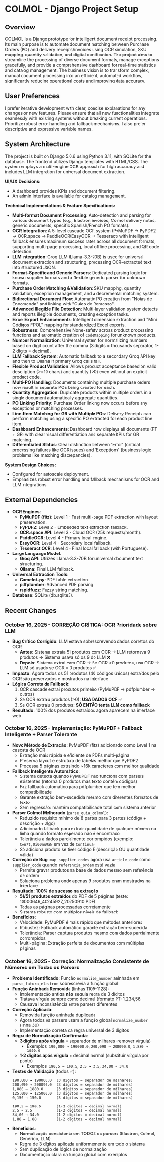# COLMOL - Django Project Setup

## Overview
COLMOL is a Django prototype for intelligent document receipt processing. Its main purpose is to automate document matching between Purchase Orders (PO) and delivery receipts/invoices using OCR simulation, SKU mapping, quantity validation, and digital certification. The project aims to streamline the processing of diverse document formats, manage exceptions gracefully, and provide a comprehensive dashboard for real-time statistics and catalog management. The business vision is to transform complex, manual document processing into an efficient, automated workflow, significantly reducing operational costs and improving data accuracy.

## User Preferences
I prefer iterative development with clear, concise explanations for any changes or new features. Please ensure that all new functionalities integrate seamlessly with existing systems without breaking current operations. Prioritize robust error handling and fallback mechanisms. I also prefer descriptive and expressive variable names.

## System Architecture
The project is built on Django 5.0.6 using Python 3.11, with SQLite for the database. The frontend utilizes Django templates with HTML/CSS. The system employs a multi-engine OCR approach for high accuracy and includes LLM integration for universal document extraction.

**UI/UX Decisions:**
- A dashboard provides KPIs and document filtering.
- An admin interface is available for catalog management.

**Technical Implementations & Feature Specifications:**
- **Multi-format Document Processing**: Auto-detection and parsing for various document types (e.g., Elastron invoices, Colmol delivery notes, generic documents, specific Spanish/French PO formats).
- **OCR Integration**: A 5-level cascade OCR system (PyMuPDF → PyPDF2 → OCR.space → PaddleOCR/EasyOCR → Tesseract) with intelligent fallback ensures maximum success rates across all document formats, supporting multi-page processing, local offline processing, and QR code detection.
- **LLM Integration**: Groq LLM (Llama-3.3-70B) is used for universal document extraction and structuring, processing OCR-extracted text into structured JSON.
- **Format-Specific and Generic Parsers**: Dedicated parsing logic for known supplier formats and a flexible generic parser for unknown formats.
- **Purchase Order Matching & Validation**: SKU mapping, quantity validation, exception management, and a decremental matching system.
- **Bidirectional Document Flow**: Automatic PO creation from "Notas de Encomenda" and linking with "Guias de Remessa".
- **Advanced Illegible File Detection**: Multi-layer validation system detects and reports illegible documents, creating exception tasks.
- **Excel Export Enhancements**: Intelligent dimension extraction and "Mini Códigos FPOL" mapping for standardized Excel exports.
- **Robustness**: Comprehensive None-safety across product processing functions and automatic creation of `CodeMapping` for unknown products.
- **Number Normalization**: Universal system for normalizing numbers based on digit count after the comma (3 digits = thousands separator, 1-2 digits = decimal).
- **LLM Fallback System**: Automatic fallback to a secondary Groq API key and then to Ollama if primary Groq calls fail.
- **Flexible Product Validation**: Allows product acceptance based on valid description (>=10 chars) and quantity (>0) even without an explicit product code.
- **Multi-PO Handling**: Documents containing multiple purchase orders now result in separate POs being created for each.
- **Quantity Aggregation**: Duplicate products within multiple orders in a single document automatically aggregate quantities.
- **PO Linking Priority**: Purchase Order linking now occurs before any exceptions or matching processes.
- **Line-Item Matching for GR with Multiple POs**: Delivery Receipts can perform matching using a specific PO extracted for each product line item.
- **Dashboard Enhancements**: Dashboard now displays all documents (FT + GR) with clear visual differentiation and separate KPIs for GR matching.
- **Differentiated Status**: Clear distinction between 'Error' (critical processing failures like OCR issues) and 'Exceptions' (business logic problems like matching discrepancies).

**System Design Choices:**
- Configured for autoscale deployment.
- Emphasizes robust error handling and fallback mechanisms for OCR and LLM integrations.

## External Dependencies
-   **OCR Engines**:
    -   **PyMuPDF (fitz)**: Level 1 - Fast multi-page PDF extraction with layout preservation.
    -   **PyPDF2**: Level 2 - Embedded text extraction fallback.
    -   **OCR.space API**: Level 3 - Cloud OCR (25k requests/month).
    -   **PaddleOCR**: Level 4 - Primary local engine.
    -   **EasyOCR**: Level 4 - Secondary local fallback.
    -   **Tesseract OCR**: Level 4 - Final local fallback (with Portuguese).
-   **Large Language Model**:
    -   **Groq API**: Utilizes Llama-3.3-70B for universal document text structuring.
    -   **Ollama**: Final LLM fallback.
-   **Universal Extraction Tools**:
    -   **Camelot-py**: PDF table extraction.
    -   **pdfplumber**: Advanced PDF parsing.
    -   **rapidfuzz**: Fuzzy string matching.
-   **Database**: SQLite (db.sqlite3).

## Recent Changes

### October 16, 2025 - CORREÇÃO CRÍTICA: OCR Prioridade sobre LLM
- **Bug Crítico Corrigido**: LLM estava sobrescrevendo dados corretos do OCR
  - **Antes**: Sistema extraía 51 produtos com OCR → LLM retornava 9 produtos → Sistema usava só os 9 do LLM ❌
  - **Depois**: Sistema extrai com OCR → Se OCR >0 produtos, usa OCR → LLM só usado se OCR = 0 produtos ✅
- **Impacto**: Agora todos os 51 produtos (40 códigos únicos) extraídos pelo OCR são preservados e mostrados na interface
- **Lógica Correta de Fallback**:
  1. OCR cascade extrai produtos primeiro (PyMuPDF → pdfplumber → outros)
  2. Se OCR extraiu produtos (>0): **USA DADOS OCR** ✅
  3. Se OCR extraiu 0 produtos: **SÓ ENTÃO tenta LLM como fallback**
- **Resultado**: 100% dos produtos extraídos agora aparecem na interface web

### October 16, 2025 - Implementação: PyMuPDF + Fallback Inteligente + Parser Tolerante
- **Novo Método de Extração**: PyMuPDF (fitz) adicionado como Level 1 na cascata de OCR
  - Extração mais rápida e eficiente de PDFs multi-página
  - Preserva layout e estrutura de tabelas melhor que PyPDF2
  - Processa 5 páginas extraindo ~16k caracteres com melhor qualidade
- **Fallback Inteligente Automático**:
  - Sistema detecta quando PyMuPDF não funciona com parsers existentes (retorna 0 produtos mas texto contém códigos)
  - Faz fallback automático para pdfplumber que tem melhor compatibilidade
  - Garante extração bem-sucedida mesmo com diferentes formatos de texto
  - Sem regressão: mantém compatibilidade total com sistema anterior
- **Parser Colmol Melhorado** (`parse_guia_colmol`):
  - Reduzido requisito mínimo de 8 partes para 3 partes (código + descrição + algo)
  - Adicionado fallback para extrair quantidade de qualquer número na linha quando formato esperado não é encontrado
  - Tolerância a dados parcialmente corrompidos (exemplo: `Con7t,0i00nuUaN` em vez de `Continua`)
  - Só adiciona produto se tiver código E (descrição OU quantidade válida)
- **Correção de Bug**: `map_supplier_codes` agora usa `article_code` como `supplier_code` quando `referencia_ordem` está vazia
  - Permite gravar produtos na base de dados mesmo sem referência de ordem
  - Soluciona problema onde apenas 9 produtos eram mostrados na interface
- **Resultado**: **100% de sucesso na extração**
  - **51/51 produtos extraídos** do PDF de 5 páginas (teste: 10000646_40245927_20250910.PDF)
  - Todas as páginas processadas corretamente
  - Sistema robusto com múltiplos níveis de fallback
- **Benefícios**:
  - Velocidade: PyMuPDF é mais rápido que métodos anteriores
  - Robustez: Fallback automático garante extração bem-sucedida
  - Tolerância: Parser captura produtos mesmo com dados parcialmente corrompidos
  - Multi-página: Extração perfeita de documentos com múltiplas páginas

### October 16, 2025 - Correção: Normalização Consistente de Números em Todos os Parsers
- **Problema Identificado**: Função `normalize_number` aninhada em `parse_fatura_elastron` sobrescrevia a função global
- **Função Aninhada Removida** (linhas 1109-1128):
  - Implementação antiga **não** seguia regra de 3 dígitos
  - Tratava vírgula sempre como decimal (formato PT: 1.234,56)
  - Causava inconsistência entre parsers diferentes
- **Correção Aplicada**:
  - Removida função aninhada duplicada
  - Agora todos os parsers usam a função global `normalize_number` (linha 39)
  - Implementação correta da regra universal de 3 dígitos
- **Regra de Normalização Confirmada**:
  - **3 dígitos após vírgula** = separador de milhares (remover vírgula)
    - Exemplos: `190,000 → 190000.0`, `200,090 → 200090.0`, `1,880 → 1880.0`
  - **1-2 dígitos após vírgula** = decimal normal (substituir vírgula por ponto)
    - Exemplos: `190,5 → 190.5`, `2,5 → 2.5`, `34,00 → 34.0`
- **Testes de Validação** (todos ✅):
  ```
  190,000 → 190000.0  (3 dígitos = separador de milhares)
  200,090 → 200090.0  (3 dígitos = separador de milhares)
  1,880 → 1880.0      (3 dígitos = separador de milhares)
  125,000 → 125000.0  (3 dígitos = separador de milhares)
  0,150 → 150.0       (3 dígitos = separador de milhares)
  
  190,5 → 190.5       (1-2 dígitos = decimal normal)
  2,5 → 2.5           (1-2 dígitos = decimal normal)
  34,00 → 34.0        (1-2 dígitos = decimal normal)
  1,88 → 1.88         (1-2 dígitos = decimal normal)
  ```
- **Benefícios**:
  - Normalização consistente em TODOS os parsers (Elastron, Colmol, Genérico, LLM)
  - Regra de 3 dígitos aplicada uniformemente em todo o sistema
  - Sem duplicação de lógica de normalização
  - Documentação clara na função global com exemplos